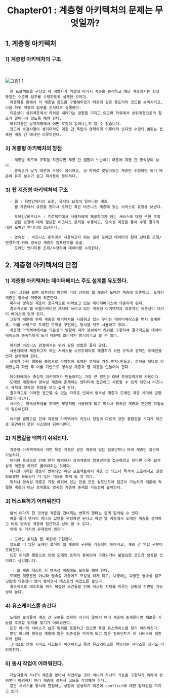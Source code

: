 <div align="center">
  <h1>Chapter01 : 계층형 아키텍처의 문제는 무엇일까?</h1>
</div>

## 1. 계층형 아키텍처
### 1) 계층형 아키텍처의 구조
  <br>

  ![그림1 1](https://user-images.githubusercontent.com/26564996/167225498-0c8dda9d-06e5-423e-a786-b53ec46e7a9b.png)
  <br>

      한 프로젝트를 구상할 때 개발자가 역할에 따라서 계층을 분리하고 해당 계층에서는 항상 동일한 수준의 업무를 수행하도록 설계한 것이다.
      계층화를 통해서 각 계층별 용도를 구별해두었기 때문에 같은 용도끼리 코드를 분리시키고, 다음 하위 계층의 업무를 순서대로 실행한다.
      의존성이 상위계층에서 하위로 내려가는 방향을 가지고 있으며 하위에서 상위계층으로의 참조가 일어나지 않도록 해야 한다.
      하위계층은 상위계층에서 어떤 로직이 일어나는지 알 수 없습니다.
      코드에 수정사항이 생기더라도 계층 간 독립이 명확하게 이루어져 있다면 수정의 범위는 접촉한 계층 간 에서만 이루어진다.

### 2) 계층형 아키텍처의 장점
      - 계층별 의도와 규칙을 지킨다면 계층 간 결합이 느슨하기 때문에 계층 간 종속성이 낮다.
      - 종속도가 낮기 때문에 수정이 용이하고, 상-하위로 맞닿아있는 계층만 수정하면 되기 때문에 유지 보수가 쉽고 재사용이 용이하다.

### 3) 웹 계층형 아키텍처의 구조

      - 웹 : 화면단에서의 표현, 유저의 요청이 일어나는 계층
        웹 계층에서 요청을 받아서 도메인 혹은 비즈니스 계층에 있는 서비스로 요청을 보낸다.

      - 도메인/비즈니스 : 프로젝트에서 사용자에게 제공하고자 하는 서비스에 대한 구현 로직
        받은 요청에 대해 필요한 비즈니스 로직을 수행하고, 영속성 계층을 통해 수행 결과에 대한 도메인 엔티티에 접근한다.

      - 영속성 : 비즈니스 로직에서 사용하고자 하는 실제 도메인 데이터의 현재 상태를 조회/변경하기 위해 영속성 계층의 컴포넌트를 호출.
        도메인 엔티티를 조회/수정하여 데이터를 수정한다.


## 2. 계층형 아키텍처의 단점
### 1) 계층형 아키텍처는 데이터베이스 주도 설계를 유도한다.
      상단 그림을 보면 의존성의 방향이 가장 상위의 웹 계층은 도메인 계층에 의존하고, 도메인 계층은 영속성 계층에 의존한다.
      따라서 영속성 계층이 궁극적으로 바라보고 있는 데이터베이스에 의존하게 된다.
      결과적으로 웹 어플리케이션 제작에 쓰이고 있는 계층형 아키텍처의 최종적인 의존성이 데이터 베이스에 있게 된다.
      그렇기 때문에 현재 계층형 아키텍처를 사용하고 있는 우리는 데이터베이스를 먼저 설계한 후, 이를 바탕으로 도메인 로직을 구현하는 방식을 자주 사용하고 있다.
      계층형 아키텍처에서는 의존성의 방향에 따라 상위에서 하위로 구현하여 결과적으로 데이터베이스에 종속적이게 되기 때문에 합리적인 방식이라고 볼 수 있다.

      하지만 비즈니스 관점에서는 위와 같은 방법은 좋지 않다.
      사용자에게 제공하고자 하는 서비스를 소프트웨어로 해결하기 위한 규칙과 정책인 도메인을 먼저 설계해야 한다.
      상태가 아닌 행동을 중점으로 파악하여 도메인 로직을 가장 먼저 만들고, 로직을 제대로 이해했는지 확인 후 이를 기반으로 영속성 계층과 웹 계층을 만들어야 한다.

      데이터베이스 중심적 아키텍처가 만들어지는 가장 큰 원인은 ORM 프레임워크의 사용이다.
      도메인 계층에서 영속성 계층에 존재하는 엔티티에 접근하고 사용할 수 있게 되면서 비즈니스 규칙과 영속성 관점을 섞고 싶게 된다.
      결과적으로 이러한 접근할 수 있는 자유로 인해서 영속성 계층과 도메인 계층 사이에 강한 결합이 생긴다.
      서비스는 영속성모델를 도메인 모델처럼 사용하게 되고 따라서 영속성 계층과 관련된 작업들이 필요해진다.
      
      이러한 결합으로 인해 계층형 아키텍처의 의도나 장점과 다르게 강한 결합성을 가지게 되므로 유연하지 못한 시스템이 되어버린다.

### 2) 지름길을 택하기 쉬워진다.
      계층형 아키텍처에서 어떤 특정 계층은 같은 계층에 있는 컴포넌트나 아래 계층만 접근이 가능하다.
      이러한 특성으로 인해 만약 하위에서 상위계층의 컴포넌트에 접근하려고 한다면 아주 쉽게 상위 계층을 하위로 끌어내리는 것이다.
      하지만 이러한 행동이 반복되면 해당 프로젝트에서 계층 간 의도나 목적이 모호해지고 점점 의도했던 용도보다 더 많은 기능을 하게 될 것 이다.
      특히나 영속성 계층은 가장 하위에 있는 만큼 모든 컴포넌트에 접근이 가능하기 때문에 적절한 계층이 아닌 로직들도 영속성 계층에 존재할 가능성이 높아진다.

### 3) 테스트하기 어려워진다
      앞서 이야기 한 것처럼 계층을 건너뛰는 변화의 형태는 쉽게 일어날 수 있다.
      예를 들어 엔티티 하나의 값만을 수정하면 된다고 하면 웹 계층에서 도메인 계층을 생략하고 바로 영속성 계층에 접근하고 싶어 할 수 있다.
      이때 두 가지의 문제점이 생긴다.

      - 도메인 로직을 웹 계층에 구현한다.
      앞으로 더 많은 도메인 로직이 웹 계층에 구현될 가능성이 높아지고, 계층 간 역할 구분이 흐려진다.
      또한 이러한 행동으로 인해 도메인 로직이 중복되어 구현되거나 불필요한 코드가 생성될 것이라고 생각합니다.

       - 웹 계층 테스트 시 영속성 계층에도 모킹을 해야 한다.
      도메인 계층뿐만 아니라 영속성 계층에도 모킹을 하게 되고, 나중에는 다양한 영속성 컴포넌트에 의존성이 많이 쌓이면서 테스트의 복잡도를 높인다.
      결과적으로 테스트를 하기 복잡한 조건들로 인해 테스트 자체를 미루는 상황에 직면할 가능성이 높다.

### 4) 유스케이스를 숨긴다
      도메인 로직들이 계층 간 구분을 정확히 지키지 않아서 여러 계층에 존재한다면 새로운 기능을 추가할 위치를 찾기가 어려워진다.
      또한 하나의 서비스가 넓은 범위를 포함하고 있으면 특정 유스케이스를 찾기 어려워진다.
      뿐만 아니라 영속성 계층에 많은 의존성을 가지게 되고 많은 컴포넌트가 이 서비스에 의존하게 된다.
      그러므로 인해 서비스 테스트가 어려워지고 특정 유스케이스를 책임지는 서비스를 찾기도 어려워진다.

### 5) 동시 작업이 어려워진다.
      개발자들이 하나의 계층을 맡아서 작업하는 것이 아니라 하나의 기능을 구현하기 위하여 상위부터 하위까지 여러 계층에 걸쳐서 코드를 작성해야 한다.
      같은 서비스를 동시에 편집하는 상황이 발생하기 때문에 conflict에 대한 잠재성을 가지고 있다.
